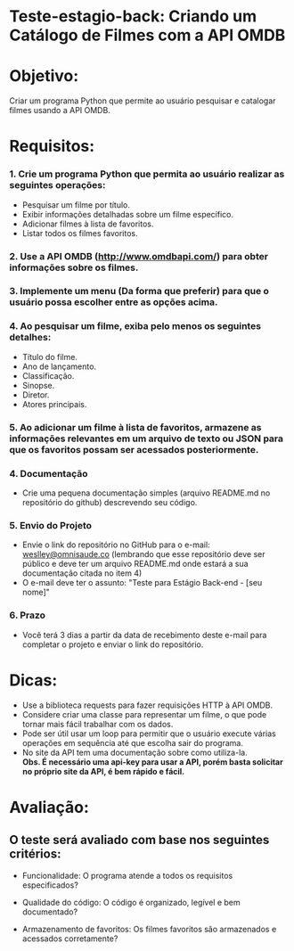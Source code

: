 # Teste-estagio-back: Criando um Catálogo de Filmes com a API OMDB

# Objetivo:
Criar um programa Python que permite ao usuário pesquisar e catalogar filmes usando a API OMDB.

# Requisitos:
### 1. Crie um programa Python que permita ao usuário realizar as seguintes operações:
  
  - Pesquisar um filme por título.
  - Exibir informações detalhadas sobre um filme específico.
  - Adicionar filmes à lista de favoritos.
  - Listar todos os filmes favoritos.

### 2. Use a API OMDB (http://www.omdbapi.com/) para obter informações sobre os filmes.

### 3. Implemente um menu (Da forma que preferir) para que o usuário possa escolher entre as opções acima.

### 4. Ao pesquisar um filme, exiba pelo menos os seguintes detalhes:

  - Título do filme.
  - Ano de lançamento.
  - Classificação.
  - Sinopse.
  - Diretor.
  - Atores principais.

### 5. Ao adicionar um filme à lista de favoritos, armazene as informações relevantes em um arquivo de texto ou JSON para que os favoritos possam ser acessados posteriormente.

### 4. Documentação
   - Crie uma pequena documentação simples (arquivo README.md no repositório do github) descrevendo seu código.

### 5. Envio do Projeto
   - Envie o link do repositório no GitHub para o e-mail: weslley@omnisaude.co (lembrando que esse repositório deve ser público e deve ter um arquivo README.md onde estará a sua documentação citada no item 4)
   - O e-mail deve ter o assunto: "Teste para Estágio Back-end - [seu nome]"

### 6. Prazo
   - Você terá 3 dias a partir da data de recebimento deste e-mail para completar o projeto e enviar o link do repositório.

# Dicas:
- Use a biblioteca requests para fazer requisições HTTP à API OMDB.
- Considere criar uma classe para representar um filme, o que pode tornar mais fácil trabalhar com os dados.
- Pode ser útil usar um loop para permitir que o usuário execute várias operações em sequência até que escolha sair do programa.
- No site da API tem uma documentação sobre como utiliza-la. <br>
**Obs. É necessário uma api-key para usar a API, porém basta solicitar no próprio site da API, é bem rápido e fácil.**

# Avaliação:

## O teste será avaliado com base nos seguintes critérios:

- Funcionalidade: O programa atende a todos os requisitos especificados?

- Qualidade do código: O código é organizado, legível e bem documentado?

- Armazenamento de favoritos: Os filmes favoritos são armazenados e acessados corretamente?
